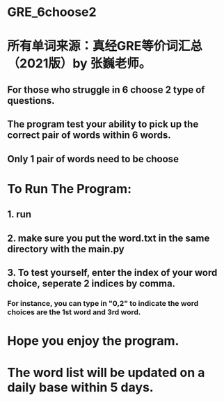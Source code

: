 # GRE_6choose2
# 所有单词来源：真经GRE等价词汇总（2021版）by 张巍老师。
## For those who struggle in 6 choose 2 type of questions.
## The program test your ability to pick up the correct pair of words within 6 words.
## Only 1 pair of words need to be choose

# To Run The Program:
## 1. run <python main.py>
## 2. make sure you put the word.txt in the same directory with the main.py
## 3. To test yourself, enter the index of your word choice, seperate 2 indices by comma.
###     For instance, you can type in "0,2" to indicate the word choices are the 1st word and 3rd word.

# Hope you enjoy the program. 
# The word list will be updated on a daily base within 5 days.
  
